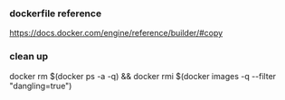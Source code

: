 ### dockerfile reference
https://docs.docker.com/engine/reference/builder/#copy

### clean up
docker rm $(docker ps -a -q) && docker rmi $(docker images -q --filter "dangling=true")
